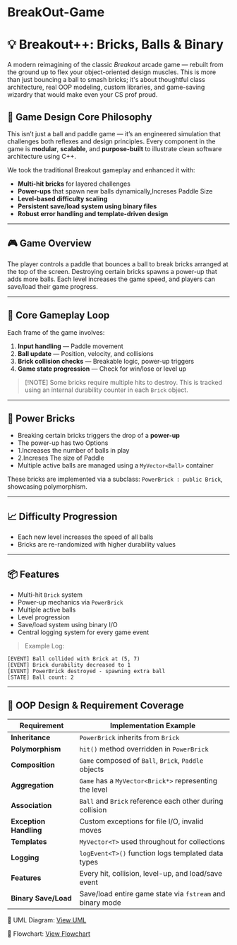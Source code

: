 # BreakOut-Game
# 💡 Breakout++: Bricks, Balls & Binary

A modern reimagining of the classic *Breakout* arcade game — rebuilt from the ground up to flex your object-oriented design muscles. This is more than just bouncing a ball to smash bricks; it's about thoughtful class architecture, real OOP modeling, custom libraries, and game-saving wizardry that would make even your CS prof proud.

## 🎯 Game Design Core Philosophy

This isn’t just a ball and paddle game — it’s an engineered simulation that challenges both reflexes and design principles. Every component in the game is **modular**, **scalable**, and **purpose-built** to illustrate clean software architecture using C++.

We took the traditional Breakout gameplay and enhanced it with:

* **Multi-hit bricks** for layered challenges
* **Power-ups** that spawn new balls dynamically,Increses Paddle Size
* **Level-based difficulty scaling**
* **Persistent save/load system using binary files**
* **Robust error handling and template-driven design**


---

## 🎮 Game Overview

The player controls a paddle that bounces a ball to break bricks arranged at the top of the screen. Destroying certain bricks spawns a power-up that adds more balls. Each level increases the game speed, and players can save/load their game progress.

---

## 🔁 Core Gameplay Loop

Each frame of the game involves:

1. **Input handling** — Paddle movement
2. **Ball update** — Position, velocity, and collisions
3. **Brick collision checks** — Breakable logic, power-up triggers
4. **Game state progression** — Check for win/lose or level up

> \[!NOTE]
> Some bricks require multiple hits to destroy. This is tracked using an internal durability counter in each `Brick` object.

---

## 🔋 Power Bricks

* Breaking certain bricks triggers the drop of a **power-up**
* The power-up  has two Options
* 1.Increases the number of balls in play
* 2.Increses The size of Paddle
* Multiple active balls are managed using a `MyVector<Ball>` container

These bricks are implemented via a subclass: `PowerBrick : public Brick`, showcasing polymorphism.

---

## 📈 Difficulty Progression

* Each new level increases the speed of all balls
* Bricks are re-randomized with higher durability values

---

## 📦 Features

* Multi-hit `Brick` system
* Power-up mechanics via `PowerBrick`
* Multiple active balls
* Level progression
* Save/load system using binary I/O
* Central logging system for every game event

> Example Log:

```
[EVENT] Ball collided with Brick at (5, 7)
[EVENT] Brick durability decreased to 1
[EVENT] PowerBrick destroyed - spawning extra ball
[STATE] Ball count: 2
```

---

## 🧠 OOP Design & Requirement Coverage

| Requirement            | Implementation Example                                    |
| ---------------------- | --------------------------------------------------------- |
| **Inheritance**        | `PowerBrick` inherits from `Brick`                        |
| **Polymorphism**       | `hit()` method overridden in `PowerBrick`                 |
| **Composition**        | `Game` composed of `Ball`, `Brick`, `Paddle` objects      |
| **Aggregation**        | `Game` has a `MyVector<Brick*>` representing the level    |
| **Association**        | `Ball` and `Brick` reference each other during collision  |
| **Exception Handling** | Custom exceptions for file I/O, invalid moves             |
| **Templates**          | `MyVector<T>` used throughout for collections             |
| **Logging**            | `logEvent<T>()` function logs templated data types        |
| **Features**           | Every hit, collision, level-up, and load/save event       |
| **Binary Save/Load**   | Save/load entire game state via `fstream` and binary mode |

📌 UML Diagram: [View UML](https://github.com/ahmednadeem18/BreakOut-Game/blob/c8a651f435b6d3914fde4b5622cfd2d3ac4c2b6c/UML%20Final.pdf)

📌 Flowchart: [View Flowchart](https://github.com/ahmednadeem18/BreakOut-Game/blob/c8a651f435b6d3914fde4b5622cfd2d3ac4c2b6c/Flow%20Chart%20FInal.pdf)

